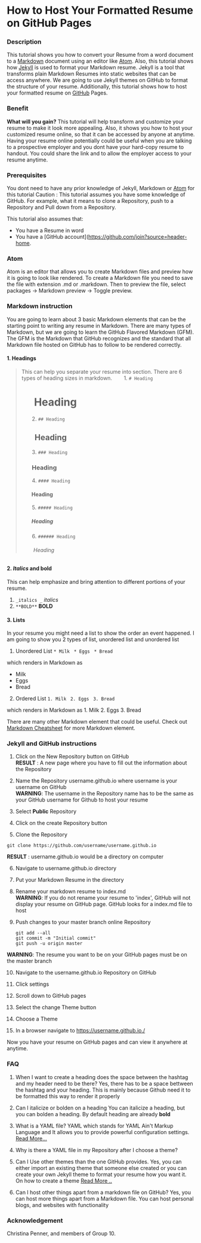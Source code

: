 # How to Host Your Formatted Resume on GitHub Pages


### Description
This tutorial shows you how to convert your Resume from a word document to a [Markdown](https://www.markdownguide.org/) document using an editor like [Atom](https://atom.io/). Also, this tutorial shows how [Jekyll](https://jekyllrb.com/) is used to format your Markdown resume. Jekyll is a tool that transforms plain Markdown Resumes into static websites that can be access anywhere. We are going to use Jekyll themes on GitHub to format the structure of your resume. Additionally, this tutorial shows how to host your formatted resume on [GitHub](https://github.com/) Pages.

### Benefit
**What will you gain?** This tutorial will help transform and customize your resume to make it look more appealing. Also, it shows you how to host your customized resume online, so that it can be accessed by anyone at anytime. Having your resume online potentially could be useful when you are talking to a prospective employer and you dont have your hard-copy resume to handout. You could share the link and to allow the employer access to your resume anytime.

### Prerequisites
You dont need to have any prior knowledge of Jekyll, Markdown or [Atom](https://flight-manual.atom.io/getting-started/sections/installing-atom/) for this tutorial
Caution : This tutorial assumes you have some knowledge of GitHub. For example, what it means to clone a Repository, push to a Repository and Pull down from a Repository.

This tutorial also assumes that:
* You have a Resume in word
* You have a [GitHub account](https://github.com/join?source=header-home.

### Atom
Atom is an editor that allows you to create Markdown files and preview how it is going to look like rendered. To create a Markdown file you need to save the file with extension .md or .markdown. Then to preview the file, select packages -> Markdown preview -> Toggle preview.

### Markdown instruction
You are going to learn about 3 basic Markdown elements that can be the starting point to writing any resume in Markdown. There are many types of Markdown, but we are going to learn the GitHub Flavored Markdown (GFM). The GFM is the Markdown that GitHub recognizes and the standard that all Markdown file hosted on GitHub has to follow to be rendered correctly.

#### 1. Headings
  > This can help you separate your resume into section. There are 6 types of heading sizes in markdown.
  > &nbsp;&nbsp;&nbsp;&nbsp;&nbsp;&nbsp;&nbsp;1. `# Heading`
  > # &nbsp;&nbsp;&nbsp;&nbsp;&nbsp;Heading
  >&nbsp;&nbsp;&nbsp;&nbsp;&nbsp;&nbsp;&nbsp;2. `## Heading`
  > ## &nbsp;&nbsp;&nbsp;&nbsp;&nbsp;&nbsp; Heading
  >&nbsp;&nbsp;&nbsp;&nbsp;&nbsp;&nbsp;&nbsp;3. `### Heading`
  >### &nbsp;&nbsp;&nbsp;&nbsp;&nbsp;&nbsp;  Heading
  >&nbsp;&nbsp;&nbsp;&nbsp;&nbsp;&nbsp;&nbsp;4. `#### Heading`
  >#### &nbsp;&nbsp;&nbsp;&nbsp;&nbsp;&nbsp;&nbsp; Heading
  >&nbsp;&nbsp;&nbsp;&nbsp;&nbsp;&nbsp;&nbsp;5. `##### Heading`
  >##### &nbsp;&nbsp;&nbsp;&nbsp;&nbsp;&nbsp;&nbsp; Heading
  >&nbsp;&nbsp;&nbsp;&nbsp;&nbsp;&nbsp;&nbsp;6. `###### Heading`
  >###### &nbsp;&nbsp;&nbsp;&nbsp;&nbsp;&nbsp;&nbsp; Heading

#### 2. _Italics_ and bold
  This can help emphasize and bring attention to different portions of your resume.
  1.  `_italics _` _italics_
  2.  `**BOLD**` **BOLD**

#### 3. Lists
 In your resume you might need a list to show the order an event happened. I am going to show you 2 types of list, unordered list and unordered list
 1. Unordered List
  `* Milk `
  `* Eggs `
  `* Bread`

  which renders in Markdown as
  * Milk
  * Eggs
  * Bread

 2. Ordered List
  `1. Milk `
  `2. Eggs `
  `3. Bread`

  which renders in Markdown as
    1. Milk
    2. Eggs
    3. Bread

There are many other Markdown element that could be useful. Check out [Markdown Cheatsheet](https://github.com/adam-p/markdown-here/wiki/Markdown-Cheatsheet) for more Markdown element.


### Jekyll and GitHub instructions
1. Click on the New Repository button on GitHub  
  **RESULT** : A new page where you have to fill out the information about the Repository

2. Name the Repository username.github.io where username is your username on GitHub  
  **WARNING**: The username in the Repository name has to be the same as your GitHub username for Github to host your resume

3. Select **Public** Repository

4. Click on the create Repository button

5. Clone the Repository
 ~~~
 git clone https://github.com/username/username.github.io
 ~~~
  **RESULT** : username.github.io would be a directory on computer
 
6. Navigate to username.github.io directory

7. Put your Markdown Resume in the directory

8. Rename your markdown resume to index.md  
  **WARNING**: If you do not rename your resume to 'index', GitHub will not display your resume on GitHub page. GitHub looks for a index.md file to host

9. Push changes to your master branch online Repository  
    ~~~
    git add --all
    git commit -m "Initial commit"
    git push -u origin master
    ~~~  
      
  **WARNING**: The resume you want to be on your GitHub pages must be on the master branch

10. Navigate to the username.github.io Repository on GitHub

11. Click settings

12. Scroll down to GitHub pages

13. Select the change Theme button

14. Choose a Theme

15. In a browser navigate to https://username.github.io./

Now you have your resume on GitHub pages and can view it anywhere at anytime.


### FAQ

1. When I want to create a heading does the space between the hashtag and my header need to be there?
  Yes, there has to be a space bettween the hashtag and your heading. This is mainly because Github need it to be formatted this way to render it properly

2. Can I  italicize  or bolden on a heading
You can italicize a heading, but you can bolden a heading. By default heading are already **bold**

3. What is a YAML file?
  YAML which stands for YAML Ain't Markup Language and It allows you to provide powerful configuration settings. [Read More...](https://learn.getgrav.org/16/advanced/yaml)

4. Why is there a YAML file in my Repository after I choose a theme?

5. Can I Use other themes than the one GitHub provides.
Yes, you can either import an existing theme that someone else created or you can create your own Jekyll theme to format your resume how you want it. On how to create a theme [Read More ..](https://www.chrisanthropic.com/blog/2016/creating-gem-based-themes-for-jekyll/)

6. Can I host other things apart from a markdown file on GitHub?
Yes, you can host more things apart from a Markdown file. You can host personal blogs, and websites with  functionality


### Acknowledgement
Christina Penner, and members of Group 10.
